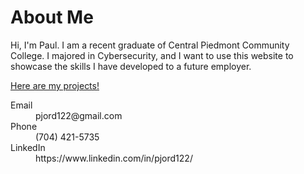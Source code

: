 # About Me

Hi, I'm Paul. I am a recent graduate of Central Piedmont Community College. I majored in Cybersecurity, and I want to use this website to showcase the skills I have developed to a future employer. 

[Here are my projects!](./projects.md)


<dl>
<dt>Email</dt>
<dd>pjord122@gmail.com</dd>
<dt>Phone</dt>
<dd>(704) 421-5735</dd>
<dt>LinkedIn</dt>
<dd>https://www.linkedin.com/in/pjord122/</dd>
</dl>
